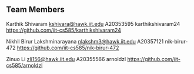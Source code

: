 ## Team Members

Karthik	Shivaram	kshivara@hawk.iit.edu	A20353595	karthikshivaram24	https://github.com/iit-cs585/karthikshivaram24

Nikhil	Birur Lakshminarayana	nlakshm3@hawk.iit.edu	A20357121	nik-birur-472	https://github.com/iit-cs585/nik-birur-472

Zinuo	Li	zli156@hawk.iit.edu	A20355566	arnoldzl	https://github.com/iit-cs585/arnoldzl
